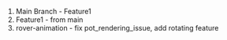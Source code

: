 1. Main Branch - Feature1
2. Feature1 - from main 
3. rover-animation - fix pot_rendering_issue, add rotating feature
   